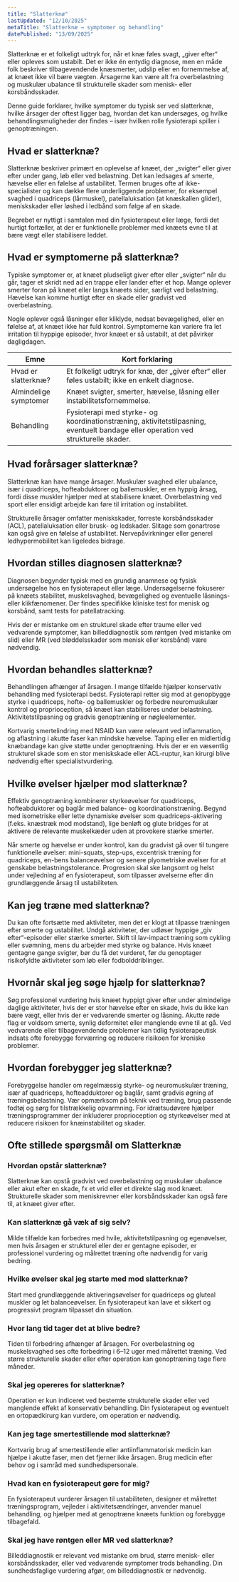 ```yaml
---
title: "Slatterknæ"
lastUpdated: "12/10/2025"
metaTitle: "Slatterknæ → symptomer og behandling"
datePublished: "13/09/2025"
---
```


Slatterknæ er et folkeligt udtryk for, når et knæ føles svagt, „giver efter“ eller opleves som ustabilt. Det er ikke én entydig diagnose, men en måde folk beskriver tilbagevendende knæsmerter, udslip eller en fornemmelse af, at knæet ikke vil bære vægten. Årsagerne kan være alt fra overbelastning og muskulær ubalance til strukturelle skader som menisk- eller korsbåndsskader.

Denne guide forklarer, hvilke symptomer du typisk ser ved slatterknæ, hvilke årsager der oftest ligger bag, hvordan det kan undersøges, og hvilke behandlingsmuligheder der findes – især hvilken rolle fysioterapi spiller i genoptræningen.

## Hvad er slatterknæ?

Slatterknæ beskriver primært en oplevelse af knæet, der „svigter“ eller giver efter under gang, løb eller ved belastning. Det kan ledsages af smerte, hævelse eller en følelse af ustabilitet. Termen bruges ofte af ikke-specialister og kan dække flere underliggende problemer, for eksempel svaghed i quadriceps (lårmuskel), patellaluksation (at knæskallen glider), meniskskader eller løshed i ledbånd som følge af en skade.

Begrebet er nyttigt i samtalen med din fysioterapeut eller læge, fordi det hurtigt fortæller, at der er funktionelle problemer med knæets evne til at bære vægt eller stabilisere leddet.

## Hvad er symptomerne på slatterknæ?

Typiske symptomer er, at knæet pludseligt giver efter eller „svigter“ når du går, tager et skridt ned ad en trappe eller lander efter et hop. Mange oplever smerter foran på knæet eller langs knæets sider, særligt ved belastning. Hævelse kan komme hurtigt efter en skade eller gradvist ved overbelastning.

Nogle oplever også låsninger eller kliklyde, nedsat bevægelighed, eller en følelse af, at knæet ikke har fuld kontrol. Symptomerne kan variere fra let irritation til hyppige episoder, hvor knæet er så ustabilt, at det påvirker dagligdagen.

| Emne | Kort forklaring |
|---|---|
| Hvad er slatterknæ? | Et folkeligt udtryk for knæ, der „giver efter“ eller føles ustabilt; ikke en enkelt diagnose. |
| Almindelige symptomer | Knæet svigter, smerter, hævelse, låsning eller instabilitetsfornemmelse. |
| Behandling | Fysioterapi med styrke- og koordinationstræning, aktivitetstilpasning, eventuelt bandage eller operation ved strukturelle skader. |

## Hvad forårsager slatterknæ?

Slatterknæ kan have mange årsager. Muskulær svaghed eller ubalance, især i quadriceps, hofteabduktorer og ballemuskler, er en hyppig årsag, fordi disse muskler hjælper med at stabilisere knæet. Overbelastning ved sport eller ensidigt arbejde kan føre til irritation og instabilitet.

Strukturelle årsager omfatter meniskskader, forreste korsbåndsskader (ACL), patellaluksation eller brusk- og ledskader. Slitage som gonartrose kan også give en følelse af ustabilitet. Nervepåvirkninger eller generel ledhypermobilitet kan ligeledes bidrage.

## Hvordan stilles diagnosen slatterknæ?

Diagnosen begynder typisk med en grundig anamnese og fysisk undersøgelse hos en fysioterapeut eller læge. Undersøgelserne fokuserer på knæets stabilitet, muskelsvaghed, bevægelighed og eventuelle låsnings- eller klikfænomener. Der findes specifikke kliniske test for menisk og korsbånd, samt tests for patellatracking.

Hvis der er mistanke om en strukturel skade efter traume eller ved vedvarende symptomer, kan billeddiagnostik som røntgen (ved mistanke om slid) eller MR (ved bløddelsskader som menisk eller korsbånd) være nødvendig.

## Hvordan behandles slatterknæ?

Behandlingen afhænger af årsagen. I mange tilfælde hjælper konservativ behandling med fysioterapi bedst. Fysioterapi retter sig mod at genopbygge styrke i quadriceps, hofte- og ballemuskler og forbedre neuromuskulær kontrol og proprioception, så knæet kan stabiliseres under belastning. Aktivitetstilpasning og gradvis genoptræning er nøgleelementer.

Kortvarig smertelindring med NSAID kan være relevant ved inflammation, og aflastning i akutte faser kan mindske hævelse. Taping eller en midlertidig knæbandage kan give støtte under genoptræning. Hvis der er en væsentlig strukturel skade som en stor meniskskade eller ACL-ruptur, kan kirurgi blive nødvendig efter specialistvurdering.

## Hvilke øvelser hjælper mod slatterknæ?

Effektiv genoptræning kombinerer styrkeøvelser for quadriceps, hofteabduktorer og baglår med balance- og koordinationstræning. Begynd med isometriske eller lette dynamiske øvelser som quadriceps-aktivering (f.eks. knæstræk mod modstand), lige benløft og glute bridges for at aktivere de relevante muskelkæder uden at provokere stærke smerter.

Når smerte og hævelse er under kontrol, kan du gradvist gå over til tungere funktionelle øvelser: mini-squats, step-ups, excentrisk træning for quadriceps, en-bens balanceøvelser og senere plyometriske øvelser for at genskabe belastningstolerance. Progresion skal ske langsomt og helst under vejledning af en fysioterapeut, som tilpasser øvelserne efter din grundlæggende årsag til ustabiliteten.

## Kan jeg træne med slatterknæ?

Du kan ofte fortsætte med aktiviteter, men det er klogt at tilpasse træningen efter smerte og ustabilitet. Undgå aktiviteter, der udløser hyppige „giv efter“-episoder eller stærke smerter. Skift til lav-impact træning som cykling eller svømning, mens du arbejder med styrke og balance. Hvis knæet gentagne gange svigter, bør du få det vurderet, før du genoptager risikofyldte aktiviteter som løb eller fodbolddriblinger.

## Hvornår skal jeg søge hjælp for slatterknæ?

Søg professionel vurdering hvis knæet hyppigt giver efter under almindelige daglige aktiviteter, hvis der er stor hævelse efter en skade, hvis du ikke kan bære vægt, eller hvis der er vedvarende smerter og låsning. Akutte røde flag er voldsom smerte, synlig deformitet eller manglende evne til at gå. Ved vedvarende eller tilbagevendende problemer kan tidlig fysioterapeutisk indsats ofte forebygge forværring og reducere risikoen for kroniske problemer.

## Hvordan forebygger jeg slatterknæ?

Forebyggelse handler om regelmæssig styrke- og neuromuskulær træning, især af quadriceps, hofteadduktorer og baglår, samt gradvis øgning af træningsbelastning. Vær opmærksom på teknik ved træning, brug passende fodtøj og sørg for tilstrækkelig opvarmning. For idrætsudøvere hjælper træningsprogrammer der inkluderer proprioception og styrkeøvelser med at reducere risikoen for knæinstabilitet og skader.

## Ofte stillede spørgsmål om Slatterknæ

### Hvordan opstår slatterknæ?
Slatterknæ kan opstå gradvist ved overbelastning og muskulær ubalance eller akut efter en skade, fx et vrid eller et direkte slag mod knæet. Strukturelle skader som meniskrevner eller korsbåndsskader kan også føre til, at knæet giver efter.

### Kan slatterknæ gå væk af sig selv?
Milde tilfælde kan forbedres med hvile, aktivitetstilpasning og egenøvelser, men hvis årsagen er strukturel eller der er gentagne episoder, er professionel vurdering og målrettet træning ofte nødvendig for varig bedring.

### Hvilke øvelser skal jeg starte med mod slatterknæ?
Start med grundlæggende aktiveringsøvelser for quadriceps og gluteal muskler og let balanceøvelser. En fysioterapeut kan lave et sikkert og progressivt program tilpasset din situation.

### Hvor lang tid tager det at blive bedre?
Tiden til forbedring afhænger af årsagen. For overbelastning og muskelsvaghed ses ofte forbedring i 6–12 uger med målrettet træning. Ved større strukturelle skader eller efter operation kan genoptræning tage flere måneder.

### Skal jeg opereres for slatterknæ?
Operation er kun indiceret ved bestemte strukturelle skader eller ved manglende effekt af konservativ behandling. Din fysioterapeut og eventuelt en ortopædkirurg kan vurdere, om operation er nødvendig.

### Kan jeg tage smertestillende mod slatterknæ?
Kortvarig brug af smertestillende eller antiinflammatorisk medicin kan hjælpe i akutte faser, men det fjerner ikke årsagen. Brug medicin efter behov og i samråd med sundhedspersonale.

### Hvad kan en fysioterapeut gøre for mig?
En fysioterapeut vurderer årsagen til ustabiliteten, designer et målrettet træningsprogram, vejleder i aktivitetsændringer, anvender manuel behandling, og hjælper med at genoptræne knæets funktion og forebygge tilbagefald.

### Skal jeg have røntgen eller MR ved slatterknæ?
Billeddiagnostik er relevant ved mistanke om brud, større menisk- eller korsbåndsskader, eller ved vedvarende symptomer trods behandling. Din sundhedsfaglige vurdering afgør, om billeddiagnostik er nødvendig.